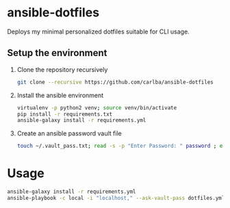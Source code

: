 ansible-dotfiles
================

Deploys my minimal personalized dotfiles suitable for CLI usage.

Setup the environment
---------------------

1. Clone the repository recursively
   ```bash
   git clone --recursive https://github.com/carlba/ansible-dotfiles
   ```

2. Install the ansible environment
   ```bash
   virtualenv -p python2 venv; source venv/bin/activate
   pip install -r requirements.txt
   ansible-galaxy install -r requirements.yml
   ```
3. Create an ansible password vault file  
   ```bash
   touch ~/.vault_pass.txt; read -s -p "Enter Password: " password ; echo -n $password > ~/.vault_pass.txt
   ``` 
   
# Usage
``` bash
ansible-galaxy install -r requirements.yml
ansible-playbook -c local -i "localhost," --ask-vault-pass dotfiles.yml
```
